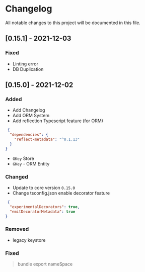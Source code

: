 # Changelog
All notable changes to this project will be documented in this file.

## [0.15.1] - 2021-12-03

### Fixed
- Linting error
- DB Duplication

## [0.15.0] - 2021-12-02
### Added
- Add Changelog
- Add ORM System 
- Add reflection Typescript feature (for ORM)
````json
 {
  "dependencies": {
    "reflect-metadata": "^0.1.13"
  }
}
````
- `GKey` Store 
- `GKey` - ORM Entity
### Changed
- Update to core version `0.15.0`
- Change tsconfig.json enable decorator feature 
````json
 {
  "experimentalDecorators": true,
  "emitDecoratorMetadata": true
}
````


### Removed
- legacy keystore  

### Fixed
> bundle export nameSpace 

